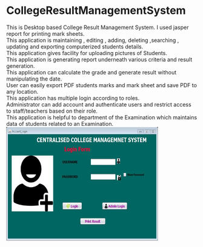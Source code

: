 # CollegeResultManagementSystem
This is Desktop based College Result Management System. I used jasper report for printing mark sheets.<br>This application is maintaining , editing , adding, deleting ,searching , updating and exporting computerized students details.<br>This application gives facility for uploading pictures of Students.<br>This application is generating report underneath various criteria and result generation.<br>This application can calculate the grade and generate result without manipulating the date.<br>User can easily export PDF students marks and mark sheet and save PDF to any location.<br>This application has multiple login according to roles.<br>Administrator can add account and authenticate users and restrict access to staff/teachers based on their role.<br>This application is helpful to department of the Examination which maintains data of students related to an Examination.
<img src="images/Screenshot1.jpg" height="300" width="400">
